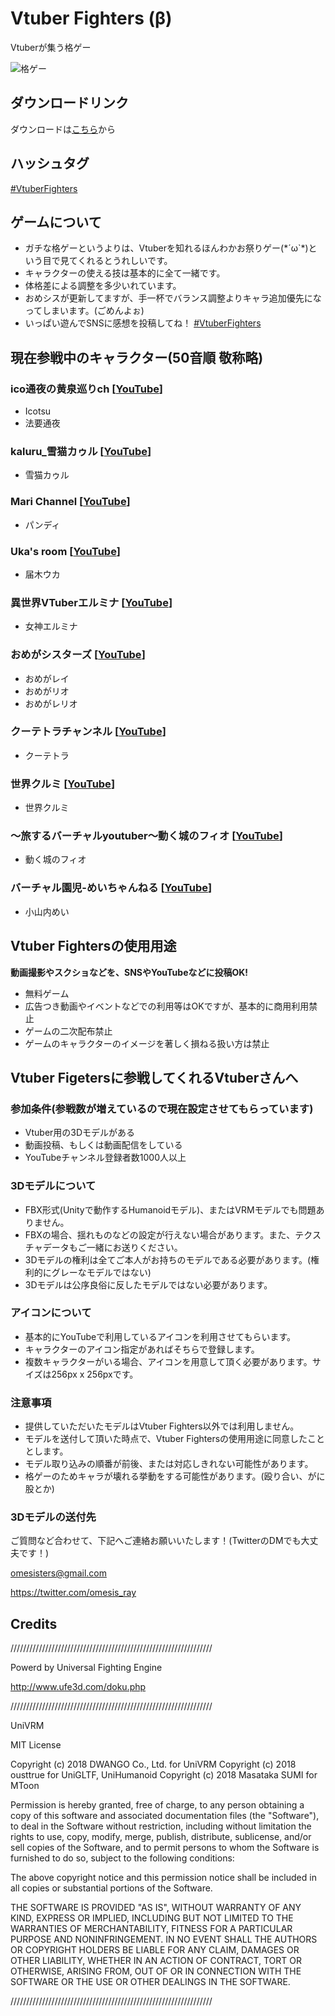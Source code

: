 # Vtuber Fighters (β)

Vtuberが集う格ゲー

![格ゲー](https://github.com/omegasisters/VtuberFighters/blob/master/images/thumb.png)

## ダウンロードリンク
ダウンロードは[こちら](https://github.com/omegasisters/VtuberFighters/releases)から

## ハッシュタグ
[#VtuberFighters](https://twitter.com/search?vertical=default&q=%23VtuberFighters)

## ゲームについて
* ガチな格ゲーというよりは、Vtuberを知れるほんわかお祭りゲー(\*´ω`\*)という目で見てくれるとうれしいです。
* キャラクターの使える技は基本的に全て一緒です。
* 体格差による調整を多少いれています。
* おめシスが更新してますが、手一杯でバランス調整よりキャラ追加優先になってしまいます。(ごめんよぉ)
* いっぱい遊んでSNSに感想を投稿してね！ [#VtuberFighters](https://twitter.com/search?vertical=default&q=%23VtuberFighters)

## 現在参戦中のキャラクター(50音順 敬称略)
### ico通夜の黄泉巡りch [[YouTube](https://www.youtube.com/channel/UCGFD_8TRHhlpjfqGhLUSk4g)]
* Icotsu
* 法要通夜
### kaluru_雪猫カゥル [[YouTube](https://www.youtube.com/channel/UCqlbdk8XtMSxogRDNMzRrxA)]
* 雪猫カゥル
### Mari Channel [[YouTube](https://www.youtube.com/channel/UCfiK42sBHraMBK6eNWtsy7A)]
* パンディ
### Uka's room [[YouTube](https://www.youtube.com/channel/UCk0dNVAdlgn4ynURwAq_z2A)]
* 届木ウカ
### 異世界VTuberエルミナ [[YouTube](https://www.youtube.com/channel/UCGu_Yfe0HiMV4ffHvkVd9Jg)]
* 女神エルミナ
### おめがシスターズ [[YouTube](https://www.youtube.com/channel/UCNjTjd2-PMC8Oo_-dCEss7A)]
* おめがレイ
* おめがリオ
* おめがレリオ
### クーテトラチャンネル [[YouTube](https://www.youtube.com/channel/UCTqV6u2RJE4DqfLALsGuyAw)]
* クーテトラ
### 世界クルミ [[YouTube](https://www.youtube.com/channel/UCHooCsg7FEVBGVKUE_RR0DA)]
* 世界クルミ
### 〜旅するバーチャルyoutuber〜動く城のフィオ [[YouTube](https://www.youtube.com/channel/UCiJr4MX-DrlKgLYC0luCjpQ)]
* 動く城のフィオ
### バーチャル園児-めいちゃんねる [[YouTube](https://www.youtube.com/channel/UCZx7wgGNs2UFyRRtLoNur9Q)]
* 小山内めい

## Vtuber Fightersの使用用途
**動画撮影やスクショなどを、SNSやYouTubeなどに投稿OK!**
* 無料ゲーム
* 広告つき動画やイベントなどでの利用等はOKですが、基本的に商用利用禁止
* ゲームの二次配布禁止
* ゲームのキャラクターのイメージを著しく損ねる扱い方は禁止

## Vtuber Figetersに参戦してくれるVtuberさんへ

### 参加条件(参戦数が増えているので現在設定させてもらっています)
* Vtuber用の3Dモデルがある
* 動画投稿、もしくは動画配信をしている
* YouTubeチャンネル登録者数1000人以上

### 3Dモデルについて
* FBX形式(Unityで動作するHumanoidモデル)、またはVRMモデルでも問題ありません。
* FBXの場合、揺れものなどの設定が行えない場合があります。また、テクスチャデータもご一緒にお送りください。
* 3Dモデルの権利は全てご本人がお持ちのモデルである必要があります。(権利的にグレーなモデルではない)
* 3Dモデルは公序良俗に反したモデルではない必要があります。

### アイコンについて
* 基本的にYouTubeで利用しているアイコンを利用させてもらいます。
* キャラクターのアイコン指定があればそちらで登録します。
* 複数キャラクターがいる場合、アイコンを用意して頂く必要があります。サイズは256px x 256pxです。

### 注意事項
* 提供していただいたモデルはVtuber Fighters以外では利用しません。
* モデルを送付して頂いた時点で、Vtuber Fightersの使用用途に同意したこととします。
* モデル取り込みの順番が前後、または対応しきれない可能性があります。
* 格ゲーのためキャラが壊れる挙動をする可能性があります。(殴り合い、がに股とか)

### 3Dモデルの送付先

ご質問など合わせて、下記へご連絡お願いいたします！(TwitterのDMでも大丈夫です！)

omesisters@gmail.com

https://twitter.com/omesis_ray

## Credits
////////////////////////////////////////////////////////////////

Powerd by Universal Fighting Engine

http://www.ufe3d.com/doku.php

////////////////////////////////////////////////////////////////

UniVRM

MIT License

Copyright (c) 2018 DWANGO Co., Ltd. for UniVRM
Copyright (c) 2018 ousttrue for UniGLTF, UniHumanoid
Copyright (c) 2018 Masataka SUMI for MToon

Permission is hereby granted, free of charge, to any person obtaining a copy
of this software and associated documentation files (the "Software"), to deal
in the Software without restriction, including without limitation the rights
to use, copy, modify, merge, publish, distribute, sublicense, and/or sell
copies of the Software, and to permit persons to whom the Software is
furnished to do so, subject to the following conditions:

The above copyright notice and this permission notice shall be included in all
copies or substantial portions of the Software.

THE SOFTWARE IS PROVIDED "AS IS", WITHOUT WARRANTY OF ANY KIND, EXPRESS OR
IMPLIED, INCLUDING BUT NOT LIMITED TO THE WARRANTIES OF MERCHANTABILITY,
FITNESS FOR A PARTICULAR PURPOSE AND NONINFRINGEMENT. IN NO EVENT SHALL THE
AUTHORS OR COPYRIGHT HOLDERS BE LIABLE FOR ANY CLAIM, DAMAGES OR OTHER
LIABILITY, WHETHER IN AN ACTION OF CONTRACT, TORT OR OTHERWISE, ARISING FROM,
OUT OF OR IN CONNECTION WITH THE SOFTWARE OR THE USE OR OTHER DEALINGS IN THE
SOFTWARE.

////////////////////////////////////////////////////////////////
